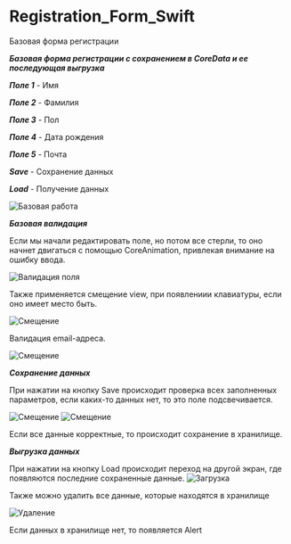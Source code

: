 # Registration_Form_Swift
Базовая форма регистрации

***Базовая форма регистрации с сохранением в CoreData и ее последующая выгрузка***

***Поле 1*** - Имя

***Поле 2*** - Фамилия

***Поле 3*** - Пол

***Поле 4*** - Дата рождения

***Поле 5*** - Почта

***Save*** - Сохранение данных

***Load*** - Получение данных

![Базовая работа](gif/basic.gif)

***Базовая валидация***

Если мы начали редактировать поле, но потом все стерли, то оно начнет двигаться с помощью CoreAnimation, привлекая внимание на ошибку ввода. 

![Валидация поля](gif/valid3.gif)

Также применяется смещение view, при появлениии клавиатуры, если оно имеет место быть. 

![Смещение](gif/offset.gif)

Валидация email-адреса. 

![Смещение](gif/valid2.gif)

***Сохранение данных***

При нажатии на кнопку Save происходит проверка всех заполненных параметров, если каких-то данных нет, то это поле подсвечивается. 

![Смещение](gif/valid.gif)
![Смещение](gif/valid1.gif)

Если все данные корректные, то происходит сохранение в хранилище. 

***Выгрузка данных***

При нажатии на кнопку Load происходит переход на другой экран, где появляются последние сохраненные данные. 
![Загрузка](gif/coredata.gif)

Также можно удалить все данные, которые находятся в хранилище

![Удаление](gif/Delete.gif)

Если данных в хранилище нет, то появляется Alert
